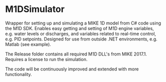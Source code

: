 # M1DSimulator
Wrapper for setting up and simulating a MIKE 1D model from C# code using the M1D SDK. Enables easy getting and setting of M1D engine variables, e.g. water levels or discharges, and variables related to real-time control, e.g. PID setpoints. Designed for use from outside .NET environments, e.g. Matlab (see example).

The Release folder contains all required M1D DLL's from MIKE 2017.1. Requires a license to run the simulation.

The code will be continuously improved and extended with more functionality.
